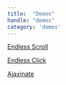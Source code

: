 ```yaml
---
title:  "Demos"
handle: "demos"
category: 'demos'
---
```

<a href="https://ajaxify.myshopify.com/collections/all" target="_blank">Endless Scroll</a>

<a href="https://ajaxify.myshopify.com/collections/all?view=endless-click" target="_blank">Endless Click</a>

<a href="https://ajaxify.myshopify.com/collections/all?view=ajaxinate" target="_blank">Ajaxinate</a>
